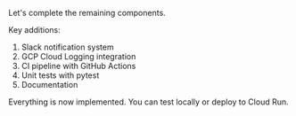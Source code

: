 Let's complete the remaining components.

Key additions:
1. Slack notification system
2. GCP Cloud Logging integration
3. CI pipeline with GitHub Actions
4. Unit tests with pytest
5. Documentation

Everything is now implemented. You can test locally or deploy to Cloud Run.